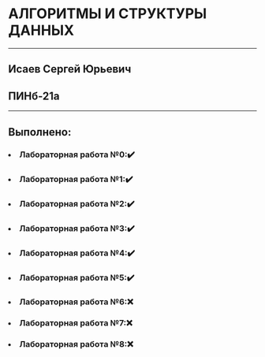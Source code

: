 # АЛГОРИТМЫ И СТРУКТУРЫ ДАННЫХ

---

## Исаев Сергей Юрьевич
## ПИНб-21а

---

## Выполнено:
### <ol>
  ### <li>Лабораторная работа №0:✔️ </li>
  ### <li>Лабораторная работа №1:✔️</li>
  ### <li>Лабораторная работа №2:✔️</li>
  ### <li>Лабораторная работа №3:✔️</li>
  ### <li>Лабораторная работа №4:✔️</li>
  ### <li>Лабораторная работа №5:✔️</li>
  ### <li>Лабораторная работа №6:❌</li>
  ### <li>Лабораторная работа №7:❌</li>
  ### <li>Лабораторная работа №8:❌</li>

### </ol>